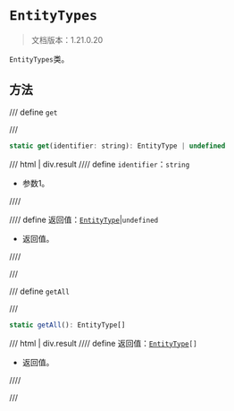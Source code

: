 # `EntityTypes`

> 文档版本：1.21.0.20

`EntityTypes`类。

## 方法

/// define
`get`


///

```js
static get(identifier: string): EntityType | undefined
```

/// html | div.result
//// define
`identifier`：`string`

- 参数1。


////

//// define
返回值：[`EntityType`](./entitytype.md)|`undefined`

- 返回值。


////

///


/// define
`getAll`


///

```js
static getAll(): EntityType[]
```

/// html | div.result
//// define
返回值：<code><a href="../entitytype/">EntityType</a>[]</code>

- 返回值。


////

///

